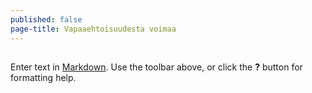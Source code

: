 ```yaml
---
published: false
page-title: Vapaaehtoisuudesta voimaa
---
```




## 



Enter text in [Markdown](http://daringfireball.net/projects/markdown/). Use the toolbar above, or click the **?** button for formatting help.
